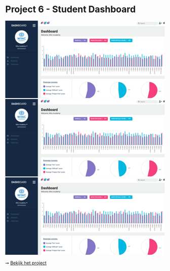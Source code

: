 # Project 6 - Student Dashboard

![](Dashboard1.png)
![](Dashboard1.png)
![](Dashboard1.png)

➙ [Bekijk het project](https://jannekecoumans-student-dashboard.netlify.app/)
